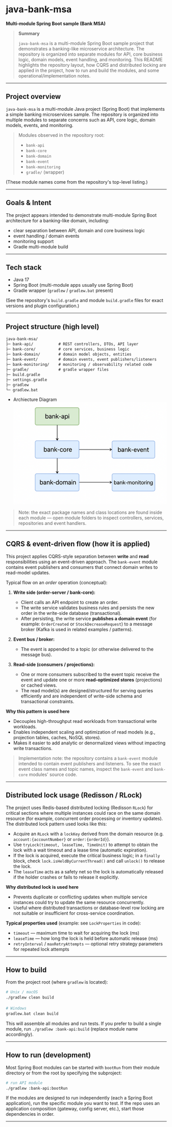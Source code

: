 # java-bank-msa

**Multi-module Spring Boot sample (Bank MSA)**

> **Summary**
>
> `java-bank-msa` is a multi-module Spring Boot sample project that demonstrates a banking-like microservice architecture. The repository is organized into separate modules for API, core business logic, domain models, event handling, and monitoring. This README highlights the repository layout, how CQRS and distributed locking are applied in the project, how to run and build the modules, and some operational/implementation notes.


---

## Project overview

`java-bank-msa` is a multi-module Java project (Spring Boot) that implements a simple banking microservices sample. The repository is organized into multiple modules to separate concerns such as API, core logic, domain models, events, and monitoring.

> Modules observed in the repository root:
> - `bank-api`
> - `bank-core`
> - `bank-domain`
> - `bank-event`
> - `bank-monitoring`
> - `gradle/` (wrapper)

(These module names come from the repository's top-level listing.)

---

## Goals & Intent

The project appears intended to demonstrate multi-module Spring Boot architecture for a banking-like domain, including:

- clear separation between API, domain and core business logic
- event handling / domain events
- monitoring support
- Gradle multi-module build

---

## Tech stack

- Java 17
- Spring Boot (multi-module apps usually use Spring Boot)
- Gradle wrapper (`gradlew` / `gradlew.bat` present)

(See the repository's `build.gradle` and module `build.gradle` files for exact versions and plugin configuration.)

---

## Project structure (high level)

```
java-bank-msa/
├─ bank-api/           # REST controllers, DTOs, API layer
├─ bank-core/          # core services, business logic
├─ bank-domain/        # domain model objects, entities
├─ bank-event/         # domain events, event publishers/listeners
├─ bank-monitoring/    # monitoring / observability related code
├─ gradle/             # gradle wrapper files
├─ build.gradle
├─ settings.gradle
├─ gradlew
└─ gradlew.bat
```
- Archiecture Diagram
![img.png](img.png)

> Note: the exact package names and class locations are found inside each module — open module folders to inspect controllers, services, repositories and event handlers.

---

## CQRS & event-driven flow (how it is applied)

This project applies CQRS-style separation between **write** and **read** responsibilities using an event-driven approach. The `bank-event` module contains event publishers and consumers that connect domain writes to read-model updates.

Typical flow on an *order* operation (conceptual):

1. **Write side (order-server / bank-core):**
    - Client calls an API endpoint to create an order.
    - The write service validates business rules and persists the new order in the write-side database (transactional).
    - After persisting, the write service **publishes a domain event** (for example: `OrderCreated` or `StockDecreaseRequest`) to a message broker (Kafka is used in related examples / patterns).

2. **Event bus / broker:**
    - The event is appended to a topic (or otherwise delivered to the message bus).

3. **Read-side (consumers / projections):**
    - One or more consumers subscribed to the event topic receive the event and update one or more **read-optimized stores** (projections) or cached views.
    - The read model(s) are designed/structured for serving queries efficiently and are independent of write-side schema and transactional constraints.

**Why this pattern is used here**
- Decouples high-throughput read workloads from transactional write workloads.
- Enables independent scaling and optimization of read models (e.g., projection tables, caches, NoSQL stores).
- Makes it easier to add analytic or denormalized views without impacting write transactions.

> Implementation note: the repository contains a `bank-event` module intended to contain event publishers and listeners. To see the exact event class names and topic names, inspect the `bank-event` and `bank-core` modules' source code.

---

## Distributed lock usage (Redisson / RLock)

The project uses Redis-based distributed locking (Redisson `RLock`) for critical sections where multiple instances could race on the same domain resource (for example, concurrent order processing or inventory updates). The distributed lock pattern used looks like this:

- Acquire an `RLock` with a `lockKey` derived from the domain resource (e.g. `account:{accountNumber}` or `order:{orderId}`).
- Use `tryLock(timeout, leaseTime, TimeUnit)` to attempt to obtain the lock with a wait timeout and a lease time (automatic expiration).
- If the lock is acquired, execute the critical business logic; in a `finally` block, check `lock.isHeldByCurrentThread()` and call `unlock()` to release the lock.
- The `leaseTime` acts as a safety net so the lock is automatically released if the holder crashes or fails to release it explicitly.

**Why distributed lock is used here**
- Prevents duplicate or conflicting updates when multiple service instances could try to update the same resource concurrently.
- Useful where distributed transactions or database-level row locking are not suitable or insufficient for cross-service coordination.

**Typical properties used** (example: see `LockProperties` in code):
- `timeout` — maximum time to wait for acquiring the lock (ms)
- `leaseTime` — how long the lock is held before automatic release (ms)
- `retryInterval` / `maxRetryAttempts` — optional retry strategy parameters for repeated lock attempts

---

## How to build

From the project root (where `gradlew` is located):

```bash
# Unix / macOS
./gradlew clean build

# Windows
gradlew.bat clean build
```

This will assemble all modules and run tests. If you prefer to build a single module, run `./gradlew :bank-api:build` (replace module name accordingly).

---

## How to run (development)

Most Spring Boot modules can be started with `bootRun` from their module directory or from the root by specifying the subproject:

```bash
# run API module
./gradlew :bank-api:bootRun
```

If the modules are designed to run independently (each a Spring Boot application), run the specific module you want to test. If the repo uses an application composition (gateway, config server, etc.), start those dependencies in order.

---

